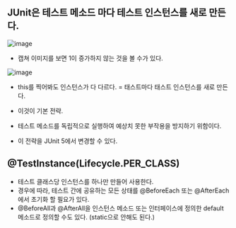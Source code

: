 ## JUnit은 테스트 메소드 마다 테스트 인스턴스를 새로 만든다.

![image](https://user-images.githubusercontent.com/108928206/204083627-b1cdf9b7-d6e5-4ceb-b3a4-0891afa1f76e.png)

- 캡쳐 이미지를 보면 1이 증가하지 않는 것을 볼 수가 있다.

![image](https://user-images.githubusercontent.com/108928206/204083702-bd5ce123-582d-4963-8b1a-db59cd3cbe2a.png)

- this를 찍어봐도 인스턴스가 다 다르다. = 태스트마다 태스트 인스턴스를 새로 만든다.

- 이것이 기본 전략.
- 테스트 메소드를 독립적으로 실행하여 예상치 못한 부작용을 방지하기 위함이다.
- 이 전략을 JUnit 5에서 변경할 수 있다.

## @TestInstance(Lifecycle.PER_CLASS)

- 테스트 클래스당 인스턴스를 하나만 만들어 사용한다.
- 경우에 따라, 테스트 간에 공유하는 모든 상태를 @BeforeEach 또는 @AfterEach에서 초기화 할 필요가 있다.
- @BeforeAll과 @AfterAll을 인스턴스 메소드 또는 인터페이스에 정의한 default 메소드로 정의할 수도 있다. (static으로 안해도 된다.)
